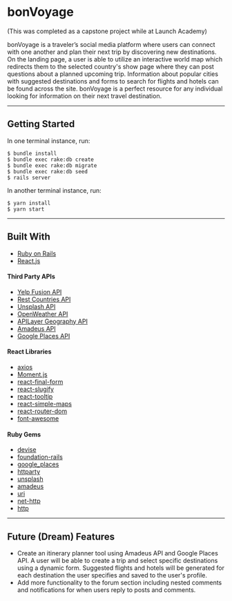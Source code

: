 # bonVoyage

(This was completed as a capstone project while at Launch Academy)

bonVoyage is a traveler’s social media platform where users can connect with one another and plan their next trip by discovering new destinations. On the landing page, a user is able to utilize an interactive world map which redirects them to the selected country's show page where they can post questions about a planned upcoming trip. Information about popular cities with suggested destinations and forms to search for flights and hotels can be found across the site. bonVoyage is a perfect resource for any individual looking for information on their next travel destination.

---
## Getting Started

In one terminal instance, run: 

```
$ bundle install
$ bundle exec rake:db create
$ bundle exec rake:db migrate
$ bundle exec rake:db seed
$ rails server
```

In another terminal instance, run:

```
$ yarn install
$ yarn start
```
---
## Built With

- [Ruby on Rails](https://rubyonrails.org/)
- [React.js](https://reactjs.org/)

#### Third Party APIs
- [Yelp Fusion API](https://fusion.yelp.com/)
- [Rest Countries API](https://restcountries.com/)
- [Unsplash API](https://unsplash.com/developers)
- [OpenWeather API](https://openweathermap.org/api)
- [APILayer Geography API](https://apilayer.com/marketplace/geo-api)
- [Amadeus API](https://developers.amadeus.com/)
- [Google Places API](https://developers.google.com/maps/documentation/places/web-service)

#### React Libraries
- [axios](https://yarnpkg.com/package/axios)
- [Moment.js](https://yarnpkg.com/package/moment)
- [react-final-form](https://yarnpkg.com/package/react-final-form)
- [react-slugify](https://yarnpkg.com/package/react-slugify)
- [react-tooltip](https://yarnpkg.com/package/react-tooltip)
- [react-simple-maps](https://yarnpkg.com/package/react-simple-maps)
- [react-router-dom](https://yarnpkg.com/package/react-router-dom)
- [font-awesome](https://yarnpkg.com/package/font-awesome)

#### Ruby Gems
- [devise](https://rubygems.org/gems/devise)
- [foundation-rails](https://rubygems.org/gems/foundation-rails)
- [google_places](https://rubygems.org/gems/google_places)
- [httparty](https://rubygems.org/gems/httparty)
- [unsplash](https://rubygems.org/gems/unsplash)
- [amadeus](https://rubygems.org/gems/amadeus)
- [uri](https://rubygems.org/gems/uri)
- [net-http](https://rubygems.org/gems/net-http)
- [http](https://rubygems.org/gems/http)

---
## Future (Dream) Features
- Create an itinerary planner tool using Amadeus API and Google Places API. A user will be able to create a trip and select specific destinations using a dynamic form. Suggested flights and hotels will be generated for each destination the user specifies and saved to the user's profile. 
- Add more functionality to the forum section including nested comments and notifications for when users reply to posts and comments.